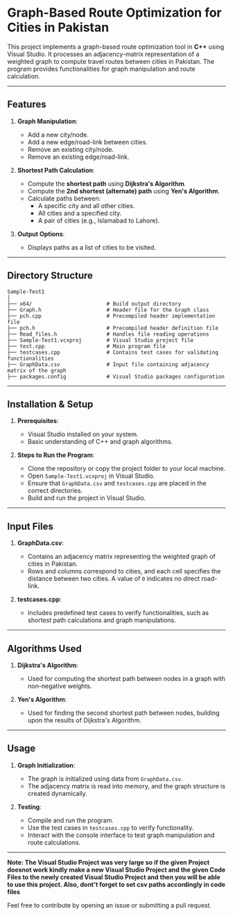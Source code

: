 
# Graph-Based Route Optimization for Cities in Pakistan

This project implements a graph-based route optimization tool in **C++** using Visual Studio. It processes an adjacency-matrix representation of a weighted graph to compute travel routes between cities in Pakistan. The program provides functionalities for graph manipulation and route calculation.

---

## Features

1. **Graph Manipulation**:
   - Add a new city/node.
   - Add a new edge/road-link between cities.
   - Remove an existing city/node.
   - Remove an existing edge/road-link.

2. **Shortest Path Calculation**:
   - Compute the **shortest path** using **Dijkstra's Algorithm**.
   - Compute the **2nd shortest (alternate) path** using **Yen's Algorithm**.
   - Calculate paths between:
     - A specific city and all other cities.
     - All cities and a specified city.
     - A pair of cities (e.g., Islamabad to Lahore).

3. **Output Options**:
   - Displays paths as a list of cities to be visited.

---

## Directory Structure

```
Sample-Test1
│
├── x64/                        # Build output directory
├── Graph.h                     # Header file for the Graph class
├── pch.cpp                     # Precompiled header implementation file
├── pch.h                       # Precompiled header definition file
├── Read_files.h                # Handles file reading operations
├── Sample-Test1.vcxproj        # Visual Studio project file
├── test.cpp                    # Main program file
├── testcases.cpp               # Contains test cases for validating functionalities
├── GraphData.csv               # Input file containing adjacency matrix of the graph
├── packages.config             # Visual Studio packages configuration
```

---

## Installation & Setup

1. **Prerequisites**:
   - Visual Studio installed on your system.
   - Basic understanding of C++ and graph algorithms.

2. **Steps to Run the Program**:
   - Clone the repository or copy the project folder to your local machine.
   - Open `Sample-Test1.vcxproj` in Visual Studio.
   - Ensure that `GraphData.csv` and `testcases.cpp` are placed in the correct directories.
   - Build and run the project in Visual Studio.

---

## Input Files

1. **GraphData.csv**:
   - Contains an adjacency matrix representing the weighted graph of cities in Pakistan.
   - Rows and columns correspond to cities, and each cell specifies the distance between two cities. A value of `0` indicates no direct road-link.

2. **testcases.cpp**:
   - Includes predefined test cases to verify functionalities, such as shortest path calculations and graph manipulations.

---

## Algorithms Used

1. **Dijkstra's Algorithm**:
   - Used for computing the shortest path between nodes in a graph with non-negative weights.

2. **Yen's Algorithm**:
   - Used for finding the second shortest path between nodes, building upon the results of Dijkstra's Algorithm.

---

## Usage

1. **Graph Initialization**:
   - The graph is initialized using data from `GraphData.csv`.
   - The adjacency matrix is read into memory, and the graph structure is created dynamically.

2. **Testing**:
   - Compile and run the program.
   - Use the test cases in `testcases.cpp` to verify functionality.
   - Interact with the console interface to test graph manipulation and route calculations.

---

**Note: The Visual Studio Project was very large so if the given Project doesnot work kindly make a new Visual Studio Project and the given Code Files to the newly created Visual Studio Project and then you will be able to use this project. Also, dont't forget to set csv paths accordingly in code files** 

Feel free to contribute by opening an issue or submitting a pull request.
